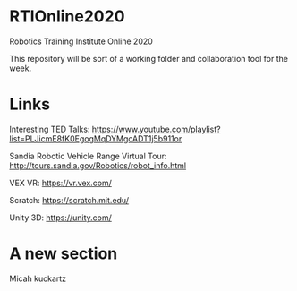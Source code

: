 # RTIOnline2020
Robotics Training Institute Online 2020

This repository will be sort of a working folder and collaboration tool for the week. 

# Links
Interesting TED Talks: https://www.youtube.com/playlist?list=PLJicmE8fK0EgogMqDYMgcADT1j5b911or

Sandia Robotic Vehicle Range Virtual Tour: http://tours.sandia.gov/Robotics/robot_info.html

VEX VR: https://vr.vex.com/

Scratch: https://scratch.mit.edu/

Unity 3D: https://unity.com/

# A new section
Micah kuckartz
